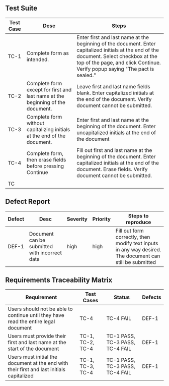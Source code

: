 ## Test Suite
|Test Case| Desc | Steps |
|---------|------|-------|
|TC-1| Complete form as intended. | Enter first and last name at the beginning of the document. Enter capitalized initials at the end of the document. Select checkbox at the top of the page, and click Continue. Verify popup saying "The pact is sealed." |
|TC-2| Complete form except for first and last name at the beginning of the document. | Leave first and last name fields blank. Enter capitalized initials at the end of the document. Verify document cannot be submitted. |
|TC-3| Complete form without capitalizing initials at the end of the document. | Enter first and last name at the beginning of the document. Enter uncapitalized initials at the end of the document | Verify document cannot be submitted. |
|TC-4| Complete form, then erase fields before pressing Continue | Fill out first and last name at the beginning of the document. Enter capitalized initials at the end of the document. Erase fields. Verify document cannot be submitted. |
|TC




## Defect Report
|Defect | Desc | Severity | Priority | Steps to reproduce |
|-------|------|----------|----------|--------------------|
|DEF-1 | Document can be submitted with incorrect data | high | high | Fill out form correctly, then modify text inputs in any way desired. The document can still be submitted |


## Requirements Traceability Matrix
|Requirement| Test Cases | Status | Defects |
|-----------|------------|--------|---------|
| Users should not be able to continue until they have read the entire legal document | TC-4 | TC-4 FAIL | DEF-1 |
| Users must provide their first and last name at the start of the document | TC-1, TC-2, TC-4 | TC-1 PASS, TC-3 PASS, TC-4 FAIL | DEF-1 |
Users must initial the document at the end with their first and last initials capitalized | TC-1, TC-3, TC-4 | TC-1 PASS, TC-3 PASS, TC-4 FAIL | DEF-1 |